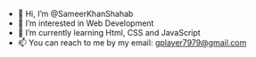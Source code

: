- 👋 Hi, I’m @SameerKhanShahab
- 👀 I’m interested in Web Development
- 🌱 I’m currently learning Html, CSS and JavaScript
- 📫 You can reach to me by my email: gplayer7979@gmail.com

<!---
SameerKhanShahab/SameerKhanShahab is a ✨ special ✨ repository because its `README.md` (this file) appears on your GitHub profile.
You can click the Preview link to take a look at your changes.
--->
